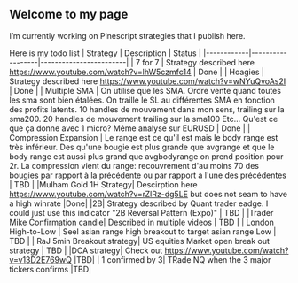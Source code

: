 ## Welcome to my page

I’m currently working on Pinescript strategies that I publish here.


Here is my todo list
| Strategy | Description | Status                 |
|------------|------------------|------------------------|
| 7 for 7 | Strategy described here https://www.youtube.com/watch?v=lhW5czmfc14         | Done    |
| Hoagies     | Strategy described here https://www.youtube.com/watch?v=wNYuQvoAs2I            | Done    |
| Multiple SMA        | On utilise que les SMA. Ordre vente quand toutes les sma sont  bien étalées. On traille le SL au différentes SMA en fonction des profits latents. 10 handles de mouvement dans mon sens, trailing sur la sma200. 20 handles de mouvement trailing sur la sma100 Etc... Qu'est ce que ça donne avec 1 micro? Même analyse sur EURUSD         | Done  |
| Compression Expansion | Le range est ce qu'il est mais le body range est très inférieur. Des qu'une bougie est plus grande que avgrange et que le body range est aussi plus grand que avgbodyrange on prend position pour 2r. La compression vient du range: recouvrement d'au moins 70 des bougies par rapport à la précédente ou par rapport à l'une des précédentes  | TBD  |
|Mulham Gold 1H Strategy| Descirption here https://www.youtube.com/watch?v=rZlRz-dg5LE but does not seam to have a high winrate |Done|
|2B| Strategy described by Quant trader eadge. I could just use this indicator "2B Reversal Pattern (Expo)" | TBD  |
|Trader Mike Confirmation candle| Described in multiple videos | TBD  |
| London High-to-Low | Seel asian range high breakout to target asian range Low | TBD  |
| RaJ 5min Breakout strategy| US equities Market open break out strategy | TBD  |
|DCA strategy| Check out https://www.youtube.com/watch?v=v13D2E769wQ |TBD|
| 1 confirmed by 3| TRade NQ when the 3 major tickers confirms |TBD|
